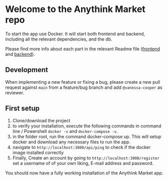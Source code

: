 # Welcome to the Anythink Market repo

To start the app use Docker. It will start both frontend and backend, including all the relevant dependencies, and the db.

Please find more info about each part in the relevant Readme file ([frontend](frontend/readme.md) and [backend](backend/README.md)).

## Development

When implementing a new feature or fixing a bug, please create a new pull request against `main` from a feature/bug branch and add `@vanessa-cooper` as reviewer.

## First setup

1. Clone/download the project
2. to verify your installation, execute the following commands in command line / Powershell `docker -v` and `docker-compose -v`.
3. in the folder root, run the command docker-compose up. This will setup docker and download any necessary files to run the app.
4. navigate to `http://localhost:3000/api/ping` to check if the docker image installed correctly
5. Finally, Create an account by going to `http://localhost:3000/register` set a username of of your own liking, E-mail address and password.

You should now have a fully working installation of the Anythink Market app.
